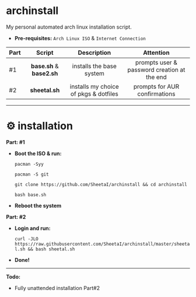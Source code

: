 # archinstall
My personal automated arch linux installation script.

 - **Pre-requisites:**
`Arch Linux ISO` & `Internet Connection`

| Part | Script | Description | Attention |
:-- | :--: | :--: | :--: |
#1 | **base.sh** & **base2.sh** | installs the base system | prompts user & password creation at the end |
#2 | **sheetal.sh** | installs my choice of pkgs & dotfiles | prompts for AUR confirmations | |

 ---
# ⚙️ installation
**Part: #1**
 - **Boot the ISO & run:**

    `pacman -Syy`

    `pacman -S git`

    `git clone https://github.com/SheetaI/archinstall && cd archinstall`

    `bash base.sh`
    
  - **Reboot the system**  
    
**Part: #2**

 - **Login and run:**
 
   `curl -JLO https://raw.githubusercontent.com/SheetaI/archinstall/master/sheetal.sh && bash sheetal.sh`
    
 - **Done!**
 
 ---
 **Todo:**
- Fully unattended installation Part#2
